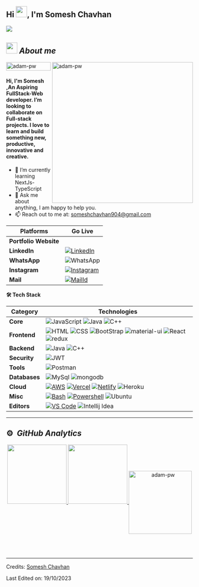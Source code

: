 ## Hi <img src="https://raw.githubusercontent.com/iampavangandhi/iampavangandhi/master/gifs/Hi.gif" width="30px">, I'm Somesh Chavhan
<p>
  <a href="https://github.com/DenverCoder1/readme-typing-svg"><img src="https://readme-typing-svg.herokuapp.com?&font=IBM+Plex+Sans&color=abcdei&size=25&lines=Welcome+to+my+GitHub+Profile!;I'm+a+Software+Engineer;I'm+a+Software+Engineer" /></a>
</p>
<!-- ### A passionate Full-Stack Web Developer from India -->

<!--
**123bhagesh/123bhagesh** is a ✨ _special_ ✨ repository because its `README.md` (this file) appears on your GitHub profile.
Here are some ideas to get you started:
- 🔭 I’m currently working on ...
- 🌱 I’m currently learning React
- 👯 I’m looking to collaborate on ...
- 🤔 I’m looking for help with ...
- 💬 Ask me about ...
- 📫 How to reach me: ...
- 😄 Pronouns: ...
- ⚡ Fun fact: ...
-->


  
## <img src="https://media.giphy.com/media/ObNTw8Uzwy6KQ/giphy.gif" width="30px">&nbsp;***About me***
<p><img align="right" width="380px" src="https://github.com/Adam-pw/Adam-pw/blob/main/animation_500_kxa883sd.gif" alt="adam-pw" /></p>
<p align="left"> <img width="120px" height="23px" src="https://komarev.com/ghpvc/?username=Phoenix094&label=Profile%20views&color=0e75b6&style=flat"
    alt="adam-pw" /> 
  </p>
<h4>Hi, I'm Somesh ,An Aspiring FullStack-Web developer. I’m looking to collaborate on Full-stack projects. I love to learn and build something new, productive, innovative and creative.</h4>


- 🌱 I’m currently learning NextJs-TypeScript
- 💬 Ask me about anything, I am happy to help you.
- 📫 Reach out to me at: someshchavhan904@gmail.com
<!-- 😄 Checkout my Portfolio: <a href="https://123bhagesh.github.io" target="_blank" >Portfolio</a> -->



<p>
 
 | **Platforms** | **Go Live** |
 | - | - |
 **Portfolio Website** | <!-- [![Portfolio](https://img.shields.io/badge/anshulkumaryadav.vercel.app-000000?style=for-the-badge&logo=About.me&logoColor=white)](https://anshulkumaryadav.vercel.app/) [![Portfolio2](https://img.shields.io/badge/react_portfolio.anshulkumaryadav.vercel.app-000000?style=for-the-badge&logo=About.me&logoColor=white)](https://reactportfolio-anshulkumaryadav.vercel.app/) -->
 **LinkedIn** | [![LinkedIn](https://img.shields.io/badge/Somesh_Chavhan-0077B5?style=for-the-badge&logo=linkedin&logoColor=white)](https://www.linkedin.com/in/anshul-kumar-yadav/)
 **WhatsApp** | ![WhatsApp](https://img.shields.io/badge/8408007269-25D366?style=for-the-badge&logo=whatsapp&logoColor=white)
 **Instagram** | [![Instagram](https://img.shields.io/badge/_sc_thakur_-E4405F?style=for-the-badge&logo=instagram&logoColor=white)]([https://www.instagram.com/rishuyadav3602/](https://www.instagram.com/_sc_thakur_/))
 **Mail** | [![MailId](https://img.shields.io/badge/someshchavhan904@gmail.com-D14836?style=for-the-badge&logo=gmail&logoColor=white)](mailto:someshchavhan904@gmail.com)
 </p>
<b>🛠️ Tech Stack</b>
    <p>

| **Category** | **Technologies** |
| - | - |
**Core** | ![JavaScript](https://img.shields.io/badge/JavaScript-323330?style=for-the-badge&logo=javascript&logoColor=F7DF1E) ![Java](https://img.shields.io/badge/Java-00599C?style=for-the-badge&logo=java&logoColor=white) ![C++](https://img.shields.io/badge/C%2B%2B-00599C?style=for-the-badge&logo=c%2B%2B&logoColor=white)
**Frontend** | ![HTML](https://img.shields.io/badge/HTML5-E34F26?style=for-the-badge&logo=html5&logoColor=white) ![CSS](https://img.shields.io/badge/CSS3-1572B6?style=for-the-badge&logo=css3&logoColor=white) ![BootStrap](https://img.shields.io/badge/Bootstrap-563D7C?style=for-the-badge&logo=bootstrap&logoColor=white) <img src="https://img.shields.io/badge/Material%20UI-007FFF?style=for-the-badge&logo=mui&logoColor=white" alt="material-ui"/> ![React](https://img.shields.io/badge/React-20232A?style=for-the-badge&logo=react&logoColor=61DAFB) <img src="https://img.shields.io/badge/Redux-593D88?style=for-the-badge&logo=redux&logoColor=white" alt="redux" />
**Backend** | ![Java](https://img.shields.io/badge/Java-00599C?style=for-the-badge&logo=java&logoColor=white) ![C++](https://img.shields.io/badge/C%2B%2B-00599C?style=for-the-badge&logo=c%2B%2B&logoColor=white)
**Security** |![JWT](https://img.shields.io/badge/JWT-000000?style=for-the-badge&logo=JSON%20web%20tokens&logoColor=white)
**Tools** | ![Postman](https://img.shields.io/badge/Postman-FF6C37?style=for-the-badge&logo=Postman&logoColor=white)
**Databases** | ![MySql](https://img.shields.io/badge/MySQL-005C84?style=for-the-badge&logo=mysql&logoColor=white) <img src="https://img.shields.io/badge/MongoDB-4EA94B?style=for-the-badge&logo=mongodb&logoColor=white" alt="mongodb"/>
**Cloud** | [![AWS](https://img.shields.io/badge/Amazon_AWS-FF9900?style=for-the-badge&logo=amazonaws&logoColor=white)](https://aws.amazon.com/) [![Vercel](https://img.shields.io/badge/Vercel-000000?style=for-the-badge&logo=vercel&logoColor=white)](https://vercel.com/) [![Netlify](https://img.shields.io/badge/Netlify-00C7B7?style=for-the-badge&logo=netlify&logoColor=white)](https://netlify.com/) ![Heroku](https://img.shields.io/badge/Heroku-430098?style=for-the-badge&logo=heroku&logoColor=white)
**Misc** | [![Bash](https://img.shields.io/badge/GIT_Bash-E44C30?style=for-the-badge&logo=git&logoColor=white)](https://www.gnu.org/software/bash/) [![Powershell](https://img.shields.io/badge/powershell-5391FE?style=for-the-badge&logo=powershell&logoColor=white)](https://en.wikipedia.org/wiki/Markdown) ![Ubuntu](https://img.shields.io/badge/Ubuntu-E95420?style=for-the-badge&logo=ubuntu&logoColor=white)
**Editors** | [![VS Code](https://img.shields.io/badge/VSCode-0078D4?style=for-the-badge&logo=visual%20studio%20code&logoColor=white)](https://code.visualstudio.com/) ![Intellij Idea](https://img.shields.io/badge/IntelliJ_IDEA-000000.svg?style=for-the-badge&logo=intellij-idea&logoColor=white)
      

----      

  </p>

## ⚙️ &nbsp;***GitHub Analytics***
<div align="center">

<a href="https://github.com/Phoenix094">

<img height="160em" src="https://github-readme-stats-eight-theta.vercel.app/api?username=Phoenix094&show_icons=true&theme=algolia&include_all_commits=true&count_private=true"/> 

<img height="160em" src="https://github-readme-stats-eight-theta.vercel.app/api/top-langs/?username=Phoenix094&layout=compact&langs_count=5&theme=algolia"/>

<img align="center" height="170rem" src="https://github-readme-streak-stats.herokuapp.com/?user=Phoenix094&theme=dark&background=0d1117&date_format=M%20j%5B%2C%20Y%5D" alt="adam-pw" />
</a>
</div>
<br>
<!--
<p align="center"> <a href="https://github.com/ryo-ma/github-profile-trophy"><img width="1000px" src="https://github-profile-trophy.vercel.app/?username=Phoenix094" alt="Phoenix094" /></a> </p> -->
<br>

<!-- <p><img align="center" src="https://github-readme-stats.vercel.app/api?username=123bhagesh&show_icons=true&locale=en&bg_color=0d1117&text_color=ffffff&repo=convoychat"
    alt="adam-pw" /></p> -->

<br>

-----
Credits: [Somesh Chavhan](https://github.com/Phoenix094)

Last Edited on: 19/10/2023
